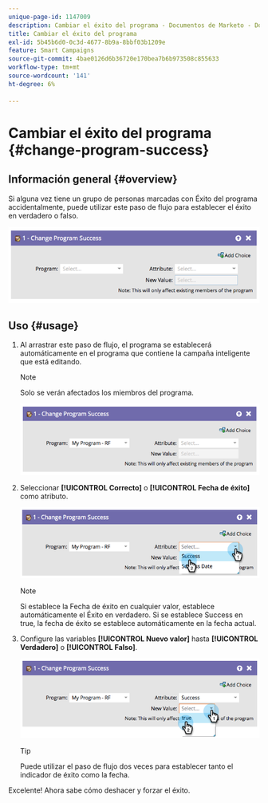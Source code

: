 ```yaml
---
unique-page-id: 1147009
description: Cambiar el éxito del programa - Documentos de Marketo - Documentación del producto
title: Cambiar el éxito del programa
exl-id: 5b45b6d0-0c3d-4677-8b9a-8bbf03b1209e
feature: Smart Campaigns
source-git-commit: 4bae0126d6b36720e170bea7b6b973508c855633
workflow-type: tm+mt
source-wordcount: '141'
ht-degree: 6%

---
```


# Cambiar el éxito del programa {#change-program-success}

## Información general {#overview}

Si alguna vez tiene un grupo de personas marcadas con Éxito del programa accidentalmente, puede utilizar este paso de flujo para establecer el éxito en verdadero o falso.

![](assets/image2014-9-22-14-3a45-3a8.png)

## Uso {#usage}

1. Al arrastrar este paso de flujo, el programa se establecerá automáticamente en el programa que contiene la campaña inteligente que está editando.

   >[!NOTE]
   >
   >Solo se verán afectados los miembros del programa.

   ![](assets/image2014-9-22-14-3a45-3a35.png)

1. Seleccionar **[!UICONTROL Correcto]** o **[!UICONTROL Fecha de éxito]** como atributo.

   ![](assets/image2014-9-22-14-3a45-3a39.png)

   >[!NOTE]
   >
   >Si establece la Fecha de éxito en cualquier valor, establece automáticamente el Éxito en verdadero. Si se establece Success en true, la fecha de éxito se establece automáticamente en la fecha actual.

1. Configure las variables **[!UICONTROL Nuevo valor]** hasta **[!UICONTROL Verdadero]** o **[!UICONTROL Falso]**.

   ![](assets/image2014-9-22-14-3a45-3a55.png)

   >[!TIP]
   >
   >Puede utilizar el paso de flujo dos veces para establecer tanto el indicador de éxito como la fecha.

Excelente! Ahora sabe cómo deshacer y forzar el éxito.
